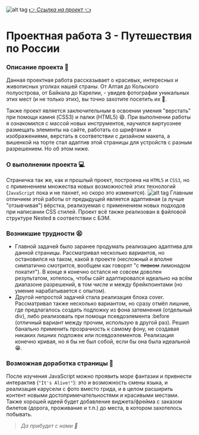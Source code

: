 ![alt tag](https://i.postimg.cc/QCbBjK01/image.jpg)
[:point_right: _Ссылка на проект_ :point_left:](https://ezzzkryak.github.io/russian-travel/)

# Проектная работа 3 - Путешествия по России
### Описание проекта :book:
Данная проектная работа рассказывает о красивых, интересных и живописных уголках нашей страны. От Алтая до Кольского полуострова, от Байкала до Карелии, - увидев фотографии уникальных этих мест (и не только этих), вы точно захотите посетить их 🏃.

Также проект является заключительным в освоении умения "верстать" при помощи камня (CSS3) и палки (HTML5) :smile:. При выполнении работы я ознакомился с массой новых инструментов, научился виртуознее размещать элементы на сайте, работать со шрифтами и изображениями, верстать в соответствии с дизайном макета, а вишенкой на торте стал адаптив этой страницы для устройств с разным разрешением. Но об этом ниже.

### О выполнении проекта :computer:
Страничка так же, как и прошлый проект, построена на `HTML5` и `CSS3`, но с применением множества новых возможностей этих технологий (`JavaScript` пока и не пахнет, но скоро это изменится).
![alt tag](https://i.postimg.cc/d30H9rkV/johny.jpg)
Главным отличием этой работы от предыдущей является адаптивная (а лучше "отзывчивая") вёрстка, реализуемая с применением новых подходов при написании CSS стилей. Проект всё также реализован в файловой структуре Nested в соответствии с БЭМ.
### Возникшие трудности :tired_face:
- Главной задачей было заранее продумать реализацию адаптива для данной страницы. Рассматривал несколько вариантов, но остановился на таком, какой в проекте (несложный и вполне симпатично смотрится, вообщем как говорят "с ~~пивком~~ лимонадом покатит").
В конце я конечно остался не совсем доволен результатом, хотелось, чтобы сайт адаптировался идеально на всём диапазоне разрешений, в том числе и между брейкпоинтами (но умение нарабатывается с опытом).
- Другой непростой задачей стала реализация блока cover. Рассматривал также несколько вариантом, но сразу отмёл лишние, где предлагалось создать подложку из фона затемнения (отдельный div), либо реализовать при помощи псевдоэлемента :before (отличный вариант между прочим, использую в другой раз). Решил банально применить прозрачность к самому фону, не создавая никаких лишних подложек или псевдоэлементов. Реализация конечно кривая, но я бы не был собой, если бы она была идеальной :grin:.
### Возможная доработка страницы :wrench:
После изучения JavaScript можно проявить море фантазии и привнести интерактив (`"It's Alive!"`): это и возможность смены языка, и реализация карусели с фото вместо грида, и в целом расширить контент новыми достопримечательностями и красивыми местами. Также хорошей идеей будет добавление виджета/фрейма с заказом билетов (дорога, проживание и т.п.) до места, в котором захотелось побывать.
>_Да прибудет с нами :metal:_
